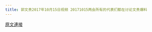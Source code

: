 ```yaml
---
title: 郭文贵2017年10月15日视频 20171015两会所有的代表们都在讨论文贵爆料
---
```


[原文連接](https://gnews.org/ThreadView/53476941)


